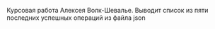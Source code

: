 Курсовая работа Алексея Волк-Шевалье.
Выводит список из пяти последних успешных операций из файла json

